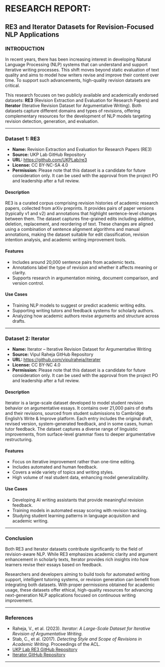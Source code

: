 # RESEARCH REPORT:  
## RE3 and Iterator Datasets for Revision-Focused NLP Applications

### INTRODUCTION  
In recent years, there has been increasing interest in developing Natural Language Processing (NLP) systems that can understand and support iterative writing processes. This shift moves beyond static evaluation of text quality and aims to model how writers revise and improve their content over time. To support such advancements, high-quality revision datasets are critical.  

This research focuses on two publicly available and academically endorsed datasets: **RE3** (Revision Extraction and Evaluation for Research Papers) and **Iterator** (Iterative Revision Dataset for Argumentative Writing). Both datasets capture different domains and types of revisions, offering complementary resources for the development of NLP models targeting revision detection, generation, and evaluation.

---

### Dataset 1: RE3  
- **Name:** Revision Extraction and Evaluation for Research Papers (RE3)  
- **Source:** UKP Lab GitHub Repository
- **URL:** https://github.com/UKPLab/re3
- **License:** CC BY-NC-SA 4.0  
- **Permission:** Please note that this dataset is a candidate for future consideration only. It can be used with the approval from the project PO and leadership after a full review.

#### Description  
RE3 is a curated corpus comprising revision histories of academic research papers, collected from arXiv preprints. It provides pairs of paper versions (typically v1 and v2) and annotations that highlight sentence-level changes between them. The dataset captures fine-grained edits including addition, deletion, replacement, and reordering of text. These changes are aligned using a combination of sentence alignment algorithms and manual annotations, making the dataset suitable for edit classification, revision intention analysis, and academic writing improvement tools.

#### Features  
- Includes around 20,000 sentence pairs from academic texts.  
- Annotations label the type of revision and whether it affects meaning or clarity.  
- Supports research in argumentation mining, document comparison, and version control.

#### Use Cases  
- Training NLP models to suggest or predict academic writing edits.  
- Supporting writing tutors and feedback systems for scholarly authors.  
- Analyzing how academic authors revise arguments and structure across drafts.

---

### Dataset 2: Iterator  
- **Name:** Iterator – Iterative Revision Dataset for Argumentative Writing  
- **Source:** Vipul Raheja GitHub Repository
- **URL:** https://github.com/vipulraheja/iterater
- **License:** CC BY-NC 4.0  
- **Permission:** Please note that this dataset is a candidate for future consideration only. It can be used with the approval from the project PO and leadership after a full review.

#### Description  
Iterator is a large-scale dataset developed to model student revision behavior on argumentative essays. It contains over 21,000 pairs of drafts and their revisions, sourced from student submissions to Cambridge English’s Write & Improve platform. Each entry includes the original draft, revised version, system-generated feedback, and in some cases, human tutor feedback. The dataset captures a diverse range of linguistic improvements, from surface-level grammar fixes to deeper argumentative restructuring.

#### Features  
- Focus on iterative improvement rather than one-time editing.  
- Includes automated and human feedback.  
- Covers a wide variety of topics and writing styles.  
- High volume of real student data, enhancing model generalizability.

#### Use Cases  
- Developing AI writing assistants that provide meaningful revision feedback.  
- Training models in automated essay scoring with revision tracking.  
- Studying student learning patterns in language acquisition and academic writing.

---

### Conclusion  
Both RE3 and Iterator datasets contribute significantly to the field of revision-aware NLP. While RE3 emphasizes academic clarity and argument enhancement in scholarly texts, Iterator provides rich insights into how learners revise their essays based on feedback.  

Researchers and developers aiming to build tools for automated writing support, intelligent tutoring systems, or revision generation can benefit from integrating both datasets. With proper permissions obtained for academic usage, these datasets offer ethical, high-quality resources for advancing next-generation NLP applications focused on continuous writing improvement.

---

### References  
- Raheja, V., et al. (2023). *Iterator: A Large-Scale Dataset for Iterative Revision of Argumentative Writing.*  
- Stab, C., et al. (2017). *Detecting Style and Scope of Revisions in Academic Writing.* Proceedings of the ACL.  
- [UKP Lab RE3 GitHub Repository](https://github.com/UKPLab/re3)  
- [Iterator GitHub Repository](https://github.com/vipulraheja/iterater)

---




